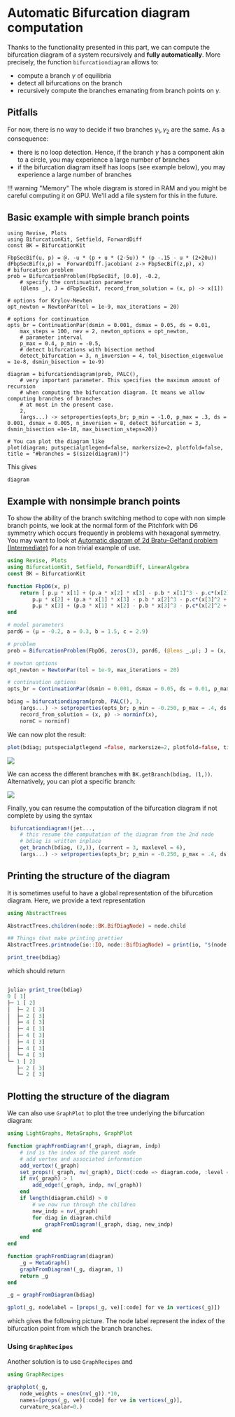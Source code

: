 # Automatic Bifurcation diagram computation
 
Thanks to the functionality presented in this part, we can compute the bifurcation diagram of a system recursively and **fully automatically**. More precisely, the function `bifurcationdiagram` allows to:

- compute a branch $\gamma$ of equilibria
- detect all bifurcations on the branch
- recursively compute the branches emanating from branch points on $\gamma$.

## Pitfalls
 
 For now, there is no way to decide if two branches $\gamma_1,\gamma_2$ are the same. As a consequence:

- there is no loop detection. Hence, if the branch $\gamma$ has a component akin to a circle, you may experience a large number of branches
- if the bifurcation diagram itself has loops (see example below), you may experience a large number of branches

!!! warning "Memory"
    The whole diagram is stored in RAM and you might be careful computing it on GPU. We'll add a file system for this in the future. 

## Basic example with simple branch points

```@example BDIAG
using Revise, Plots
using BifurcationKit, Setfield, ForwardDiff
const BK = BifurcationKit

FbpSecBif(u, p) = @. -u * (p + u * (2-5u)) * (p -.15 - u * (2+20u))
dFbpSecBif(x,p) =  ForwardDiff.jacobian( z-> FbpSecBif(z,p), x)
# bifurcation problem
prob = BifurcationProblem(FbpSecBif, [0.0], -0.2, 
	# specify the continuation parameter
	(@lens _), J = dFbpSecBif, record_from_solution = (x, p) -> x[1])

# options for Krylov-Newton
opt_newton = NewtonPar(tol = 1e-9, max_iterations = 20)

# options for continuation
opts_br = ContinuationPar(dsmin = 0.001, dsmax = 0.05, ds = 0.01,
	max_steps = 100, nev = 2, newton_options = opt_newton,
	# parameter interval
	p_max = 0.4, p_min = -0.5,
	# detect bifurcations with bisection method
	detect_bifurcation = 3, n_inversion = 4, tol_bisection_eigenvalue = 1e-8, dsmin_bisection = 1e-9)

diagram = bifurcationdiagram(prob, PALC(),
	# very important parameter. This specifies the maximum amount of recursion
	# when computing the bifurcation diagram. It means we allow computing branches of branches 
	# at most in the present case.
	2,
	(args...) -> setproperties(opts_br; p_min = -1.0, p_max = .3, ds = 0.001, dsmax = 0.005, n_inversion = 8, detect_bifurcation = 3, dsmin_bisection =1e-18, max_bisection_steps=20))
	
# You can plot the diagram like 
plot(diagram; putspecialptlegend=false, markersize=2, plotfold=false, title = "#branches = $(size(diagram))")
```

This gives

```@example BDIAG
diagram
```

## Example with nonsimple branch points

To show the ability of the branch switching method to cope with non simple branch points, we look at the normal form of the Pitchfork with D6 symmetry which occurs frequently in problems with hexagonal symmetry. You may want to look at [Automatic diagram of 2d Bratu–Gelfand problem (Intermediate)](@ref) for a non trivial example of use.

```julia
using Revise, Plots
using BifurcationKit, Setfield, ForwardDiff, LinearAlgebra
const BK = BifurcationKit

function FbpD6(x, p)
	return [ p.μ * x[1] + (p.a * x[2] * x[3] - p.b * x[1]^3 - p.c*(x[2]^2 + x[3]^2) * x[1]),
		p.μ * x[2] + (p.a * x[1] * x[3] - p.b * x[2]^3 - p.c*(x[3]^2 + x[1]^2) * x[2]),
		p.μ * x[3] + (p.a * x[1] * x[2] - p.b * x[3]^3 - p.c*(x[2]^2 + x[1]^2) * x[3])]
end

# model parameters
pard6 = (μ = -0.2, a = 0.3, b = 1.5, c = 2.9)

# problem
prob = BifurcationProblem(FbpD6, zeros(3), pard6, (@lens _.μ); J = (x, p) -> ForwardDiff.jacobian(z -> FbpD6(z, p), x))

# newton options
opt_newton = NewtonPar(tol = 1e-9, max_iterations = 20)

# continuation options
opts_br = ContinuationPar(dsmin = 0.001, dsmax = 0.05, ds = 0.01, p_max = 0.4, p_min = -0.5, detect_bifurcation = 2, nev = 2, newton_options = opt_newton, max_steps = 100, n_inversion = 4, tol_bisection_eigenvalue = 1e-8, dsmin_bisection = 1e-9)

bdiag = bifurcationdiagram(prob, PALC(), 3,
	(args...) -> setproperties(opts_br; p_min = -0.250, p_max = .4, ds = 0.001, dsmax = 0.005, n_inversion = 4, detect_bifurcation = 3, max_bisection_steps=20, newton_options = opt_newton);
	record_from_solution = (x, p) -> norminf(x),
	normC = norminf)
```

We can now plot the result:

```julia
plot(bdiag; putspecialptlegend =false, markersize=2, plotfold=false, title="#branch = $(size(bdiag))")
```

 ![](diagramD6.png)
 
 We can access the different branches with `BK.getBranch(bdiag, (1,))`. Alternatively, you can plot a specific branch:
 
 ![](diagramD6b.png)
 
 Finally, you can resume the computation of the bifurcation diagram if not complete by using the syntax
 
```julia
 bifurcationdiagram!(jet...,
	# this resume the computation of the diagram from the 2nd node
	# bdiag is written inplace
	get_branch(bdiag, (2,)), (current = 3, maxlevel = 6), 
	(args...) -> setproperties(opts_br; p_min = -0.250, p_max = .4, ds = 0.001, dsmax = 0.005, n_inversion = 4, detect_bifurcation = 3, dsmin_bisection =1e-18, tol_bisection_eigenvalue=1e-11, max_bisection_steps=20, newton_options = (@set opt_newton.verbose = false)))
```
 
## Printing the structure of the diagram

It is sometimes useful to have a global representation of the bifurcation diagram. Here, we provide a text representation

```julia
using AbstractTrees

AbstractTrees.children(node::BK.BifDiagNode) = node.child

## Things that make printing prettier
AbstractTrees.printnode(io::IO, node::BifDiagNode) = print(io, "$(node.code) [ $(node.level)]")

print_tree(bdiag)
```

which should return

```julia

julia> print_tree(bdiag)
0 [ 1]
├─ 1 [ 2]
│  ├─ 2 [ 3]
│  ├─ 2 [ 3]
│  ├─ 4 [ 3]
│  ├─ 4 [ 3]
│  ├─ 4 [ 3]
│  ├─ 4 [ 3]
│  ├─ 4 [ 3]
│  └─ 4 [ 3]
└─ 1 [ 2]
   ├─ 2 [ 3]
   └─ 2 [ 3]
```

## Plotting the structure of the diagram

We can also use `GraphPlot` to plot the tree underlying the bifurcation diagram:

```julia
using LightGraphs, MetaGraphs, GraphPlot

function graphFromDiagram!(_graph, diagram, indp)
	# ind is the index of the parent node
	# add vertex and associated information
	add_vertex!(_graph)
	set_props!(_graph, nv(_graph), Dict(:code => diagram.code, :level => diagram.level))
	if nv(_graph) > 1
		add_edge!(_graph, indp, nv(_graph))
	end
	if length(diagram.child) > 0
		# we now run through the children
		new_indp = nv(_graph)
		for diag in diagram.child
			graphFromDiagram!(_graph, diag, new_indp)
		end
	end
end

function graphFromDiagram(diagram) 
	_g = MetaGraph()
	graphFromDiagram!(_g, diagram, 1)
	return _g
end

_g = graphFromDiagram(bdiag)

gplot(_g, nodelabel = [props(_g, ve)[:code] for ve in vertices(_g)])
```

which gives the following picture. The node label represent the index of the bifurcation point from which the branch branches.


### Using `GraphRecipes`

Another solution is to use `GraphRecipes` and 

```julia
using GraphRecipes

graphplot(_g, 
	node_weights = ones(nv(_g)).*10, 
	names=[props(_g, ve)[:code] for ve in vertices(_g)], 
	curvature_scalar=0.)
```
